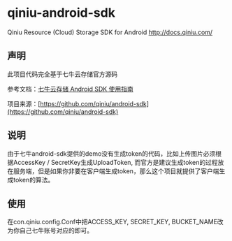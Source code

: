 qiniu-android-sdk
=================

Qiniu Resource (Cloud) Storage SDK for Android  http://docs.qiniu.com/

## 声明

此项目代码完全基于七牛云存储官方源码

参考文档：[七牛云存储 Android SDK 使用指南](https://github.com/qiniu/android-sdk/tree/develop/docs)

项目来源：[https://github.com/qiniu/android-sdk](https://github.com/qiniu/android-sdk)

## 说明

由于七牛android-sdk提供的demo没有生成token的代码，比如上传图片必须根据AccessKey / SecretKey生成UploadToken, 而官方是建议生成token的过程放在服务端，但是如果你非要在客户端生成token，那么这个项目就提供了客户端生成token的算法。

## 使用

在con.qiniu.config.Conf中把ACCESS_KEY, SECRET_KEY, BUCKET_NAME改为你自己七牛账号对应的即可。
